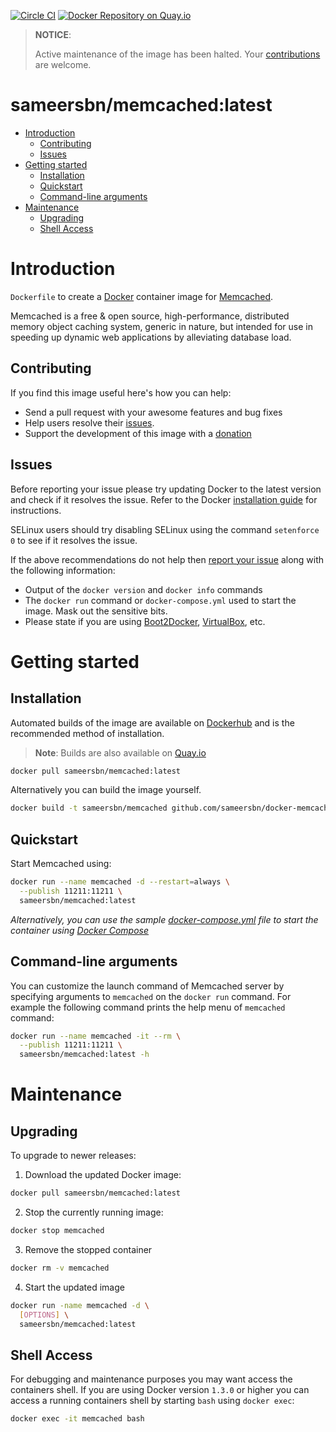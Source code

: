 [![Circle CI](https://circleci.com/gh/sameersbn/docker-memcached.svg?style=shield)](https://circleci.com/gh/sameersbn/docker-memcached) [![Docker Repository on Quay.io](https://quay.io/repository/sameersbn/memcached/status "Docker Repository on Quay.io")](https://quay.io/repository/sameersbn/memcached)

> **NOTICE**:
>
> Active maintenance of the image has been halted. Your [contributions](#contributing) are welcome.

# sameersbn/memcached:latest

- [Introduction](#introduction)
  - [Contributing](#contributing)
  - [Issues](#issues)
- [Getting started](#getting-started)
  - [Installation](#installation)
  - [Quickstart](#quickstart)
  - [Command-line arguments](#command-line-arguments)
- [Maintenance](#maintenance)
  - [Upgrading](#upgrading)
  - [Shell Access](#shell-access)

# Introduction

`Dockerfile` to create a [Docker](https://www.docker.com/) container image for [Memcached](http://memcached.org/).

Memcached is a free & open source, high-performance, distributed memory object caching system, generic in nature, but intended for use in speeding up dynamic web applications by alleviating database load.

## Contributing

If you find this image useful here's how you can help:

- Send a pull request with your awesome features and bug fixes
- Help users resolve their [issues](../../issues?q=is%3Aopen+is%3Aissue).
- Support the development of this image with a [donation](http://www.damagehead.com/donate/)

## Issues

Before reporting your issue please try updating Docker to the latest version and check if it resolves the issue. Refer to the Docker [installation guide](https://docs.docker.com/installation) for instructions.

SELinux users should try disabling SELinux using the command `setenforce 0` to see if it resolves the issue.

If the above recommendations do not help then [report your issue](../../issues/new) along with the following information:

- Output of the `docker version` and `docker info` commands
- The `docker run` command or `docker-compose.yml` used to start the image. Mask out the sensitive bits.
- Please state if you are using [Boot2Docker](http://www.boot2docker.io), [VirtualBox](https://www.virtualbox.org), etc.

# Getting started

## Installation

Automated builds of the image are available on [Dockerhub](https://hub.docker.com/r/sameersbn/memcached) and is the recommended method of installation.

> **Note**: Builds are also available on [Quay.io](https://quay.io/repository/sameersbn/memcached)

```bash
docker pull sameersbn/memcached:latest
```

Alternatively you can build the image yourself.

```bash
docker build -t sameersbn/memcached github.com/sameersbn/docker-memcached
```

## Quickstart

Start Memcached using:

```bash
docker run --name memcached -d --restart=always \
  --publish 11211:11211 \
  sameersbn/memcached:latest
```

*Alternatively, you can use the sample [docker-compose.yml](docker-compose.yml) file to start the container using [Docker Compose](https://docs.docker.com/compose/)*

## Command-line arguments

You can customize the launch command of Memcached server by specifying arguments to `memcached` on the `docker run` command. For example the following command prints the help menu of `memcached` command:

```bash
docker run --name memcached -it --rm \
  --publish 11211:11211 \
  sameersbn/memcached:latest -h
```

# Maintenance

## Upgrading

To upgrade to newer releases:

  1. Download the updated Docker image:

  ```bash
  docker pull sameersbn/memcached:latest
  ```

  2. Stop the currently running image:

  ```bash
  docker stop memcached
  ```

  3. Remove the stopped container

  ```bash
  docker rm -v memcached
  ```

  4. Start the updated image

  ```bash
  docker run -name memcached -d \
    [OPTIONS] \
    sameersbn/memcached:latest
  ```

## Shell Access

For debugging and maintenance purposes you may want access the containers shell. If you are using Docker version `1.3.0` or higher you can access a running containers shell by starting `bash` using `docker exec`:

```bash
docker exec -it memcached bash
```
